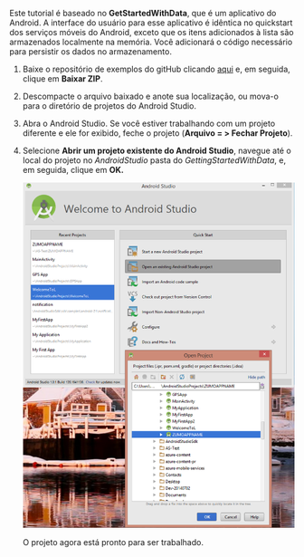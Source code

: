 Este tutorial é baseado no **GetStartedWithData**, que é um aplicativo do Android. A interface do usuário para esse aplicativo é idêntica no quickstart dos serviços móveis do Android, exceto que os itens adicionados à lista são armazenados localmente na memória. Você adicionará o código necessário para persistir os dados no armazenamento.


1. Baixe o repositório de exemplos do gitHub clicando <a href="https://github.com/Azure/mobile-services-samples" target="blank">aqui</a> e, em seguida, clique em **Baixar ZIP**.

2. Descompacte o arquivo baixado e anote sua localização, ou mova-o para o diretório de projetos do Android Studio.

3. Abra o Android Studio. Se você estiver trabalhando com um projeto diferente e ele for exibido, feche o projeto (**Arquivo = > Fechar Projeto**).

4. Selecione **Abrir um projeto existente do Android Studio**, navegue até o local do projeto no *AndroidStudio* pasta do *GettingStartedWithData*, e, em seguida, clique em **OK.**


 	![](./media/mobile-services-android-get-started/android-studio-import-project.png)

	O projeto agora está pronto para ser trabalhado.
 

<!---HONumber=Oct15_HO3-->